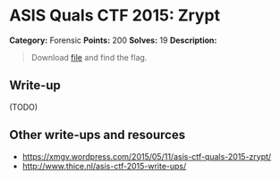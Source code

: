 # ASIS Quals CTF 2015: Zrypt

**Category:** Forensic
**Points:** 200
**Solves:** 19
**Description:**

> Download [file](http://tasks.asis-ctf.ir/zrypt_6a370fc7e33aa5f6a44a2be4999c4966) and find the flag.

## Write-up

(TODO)

## Other write-ups and resources

* <https://xmgv.wordpress.com/2015/05/11/asis-ctf-quals-2015-zrypt/>
* <http://www.thice.nl/asis-ctf-2015-write-ups/>

